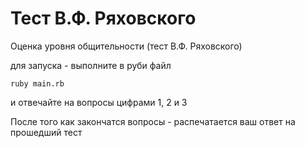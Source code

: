 # Тест В.Ф. Ряховского
Оценка уровня общительности (тест В.Ф. Ряховского)

для запуска - выполните в руби файл 
```
ruby main.rb
```

и отвечайте на вопросы цифрами 1, 2 и 3

После того как закончатся вопросы - распечатается ваш ответ на прошедший тест
